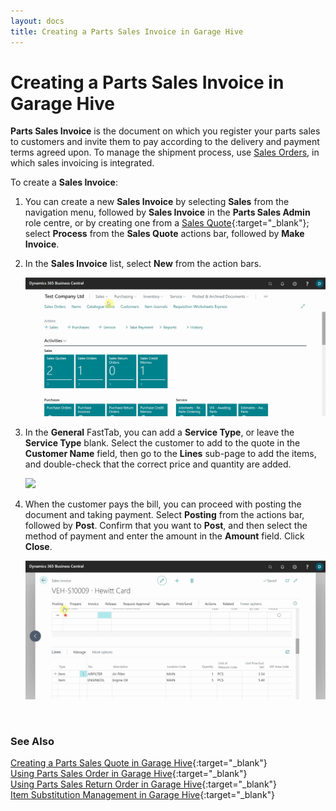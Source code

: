 ```yaml
---
layout: docs
title: Creating a Parts Sales Invoice in Garage Hive
---
```


# Creating a Parts Sales Invoice in Garage Hive
**Parts Sales Invoice** is the document on which you register your parts sales to customers and invite them to pay according to the delivery and payment terms agreed upon. To manage the shipment process, use [Sales Orders](garagehive-using-parts-sales-order.html), in which sales invoicing is integrated. 
<br>

To create a **Sales Invoice**:
1. You can create a new **Sales Invoice** by selecting **Sales** from the navigation menu, followed by **Sales Invoice** in the **Parts Sales Admin** role centre, or by creating one from a [Sales Quote](garagehive-creating-sales-quote.html){:target="_blank"}; select **Process** from the **Sales Quote** actions bar, followed by **Make Invoice**.
2. In the **Sales Invoice** list, select **New** from the action bars.

   ![](media/garagehive-parts-sales-invoice1.gif)

3. In the **General** FastTab, you can add a **Service Type**, or leave the **Service Type** blank. Select the customer to add to the quote in the **Customer Name** field, then go to the **Lines** sub-page to add the items, and double-check that the correct price and quantity are added.

   ![](media/garagehive-parts-sales-invoice2.gif)

4. When the customer pays the bill, you can proceed with posting the document and taking payment. Select **Posting** from the actions bar, followed by **Post**. Confirm that you want to **Post**, and then select the method of payment and enter the amount in the **Amount** field. Click **Close**.

   ![](media/garagehive-parts-sales-invoice3.gif)


<br>

### **See Also**

[Creating a Parts Sales Quote in Garage Hive](garagehive-creating-sales-quote.html){:target="_blank"} \
[Using Parts Sales Order in Garage Hive](garagehive-using-parts-sales-order.html){:target="_blank"} \
[Using Parts Sales Return Order in Garage Hive](garagehive-using-sales-return-order.html){:target="_blank"} \
[Item Substitution Management in Garage Hive](garagehive-item-substitution-management.html){:target="_blank"}
